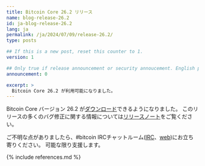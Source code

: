 ```yaml
---
title: Bitcoin Core 26.2 リリース
name: blog-release-26.2
id: ja-blog-release-26.2
lang: ja
permalink: /ja/2024/07/09/release-26.2/
type: posts

## If this is a new post, reset this counter to 1.
version: 1

## Only true if release announcement or security annoucement. English posts only
announcement: 0

excerpt: >
  Bitcoin Core 26.2 が利用可能になりました。
---
```

Bitcoin Core バージョン 26.2 が[ダウンロード][download page]できるようになりました。
このリリースの多くのバグ修正に関する情報については[リリースノート][release notes]をご覧ください。

ご不明な点がありましたら、#bitcoin IRCチャットルーム([IRC][irc]、[web][web irc])にお立ち寄りください。
可能な限り支援します。

[release notes]: /ja/releases/26.2/
[IRC]: irc://irc.libera.chat/bitcoin
[web irc]: https://web.libera.chat/#bitcoin
[download page]: /ja/download

{% include references.md %}
